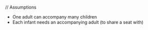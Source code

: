 // Assumptions
- One adult can accompany many children
- Each infant needs an accompanying adult (to share a seat with)